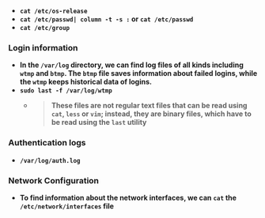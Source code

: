 - __```cat /etc/os-release```__
- __```cat /etc/passwd| column -t -s :``` or ```cat /etc/passwd```__
- __```cat /etc/group```__

### Login information
- __In the `/var/log` directory, we can find log files of all kinds including `wtmp` and `btmp`. The `btmp` file saves information about failed logins, while the `wtmp` keeps historical data of logins.__
- __`sudo last -f /var/log/wtmp`__
  - > __These files are not regular text files that can be read using `cat`, `less` or `vim`; instead, they are binary files, which have to be read using the `last` utility__

### Authentication logs
- __`/var/log/auth.log`__

### Network Configuration
- __To find information about the network interfaces, we can `cat` the `/etc/network/interfaces` file__
